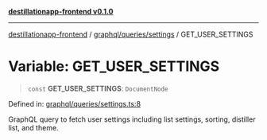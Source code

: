 [**destillationapp-frontend v0.1.0**](../../../../README.md)

***

[destillationapp-frontend](../../../../modules.md) / [graphql/queries/settings](../README.md) / GET\_USER\_SETTINGS

# Variable: GET\_USER\_SETTINGS

> `const` **GET\_USER\_SETTINGS**: `DocumentNode`

Defined in: [graphql/queries/settings.ts:8](https://github.com/DestillApp/main/blob/ec2df52a50a22efb35f12a0243274f6d03fbca52/frontend/src/graphql/queries/settings.ts#L8)

GraphQL query to fetch user settings including list settings, sorting, distiller list, and theme.
